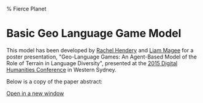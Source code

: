 % Fierce Planet

# Basic Geo Language Game Model

This model has been developed by [Rachel Hendery](http://www.uws.edu.au/staff_profiles/uws_profiles/doctor_rachel_hendery) and [Liam Magee](http://www.uws.edu.au/ics/people/researchers/liam_magee) for a poster presentation, "Geo-Language Games: An Agent-Based Model of the Role of Terrain in Language Diversity", presented at the [2015 Digital Humanities Conference](http://dh2015.org/) in Western Sydney.

Below is a copy of the paper abstract:

> 


[Open in a new window](examples/geolanguagegames/basic.html)
